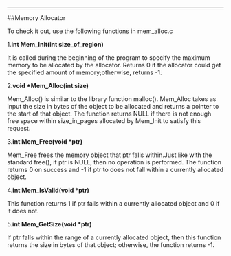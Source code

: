 ----
##Memory Allocator

To check it out, use the following functions in mem_alloc.c

1.**int Mem_Init(int size_of_region)**

It is called during the beginning of the program to specify the maximum memory to be allocated by the allocator.
Returns 0 if the allocator could get the specified amount of memory;otherwise, returns -1.

2.**void \*Mem_Alloc(int size)**

Mem_Alloc() is similar to the library function malloc(). Mem_Alloc takes as input the size in bytes of the object to be allocated and returns a pointer to the start of that object. The function returns NULL if there is not enough free space within size_in_pages allocated by Mem_Init to satisfy this request.

3.**int Mem_Free(void \*ptr)**

Mem_Free frees the memory object that ptr falls within.Just like with the standard free(), if ptr is NULL, then no operation is performed. The function returns 0 on success and -1 if ptr to does not fall within a currently allocated object.

4.**int Mem_IsValid(void \*ptr)**

This function returns 1 if ptr falls within a currently allocated object and 0 if it does not.

5.**int Mem_GetSize(void \*ptr)**

If ptr falls within the range of a currently allocated object, then this function returns the size in bytes of that object; otherwise, the function returns -1.
